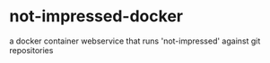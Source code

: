 # not-impressed-docker
a docker container webservice that runs 'not-impressed' against git repositories
